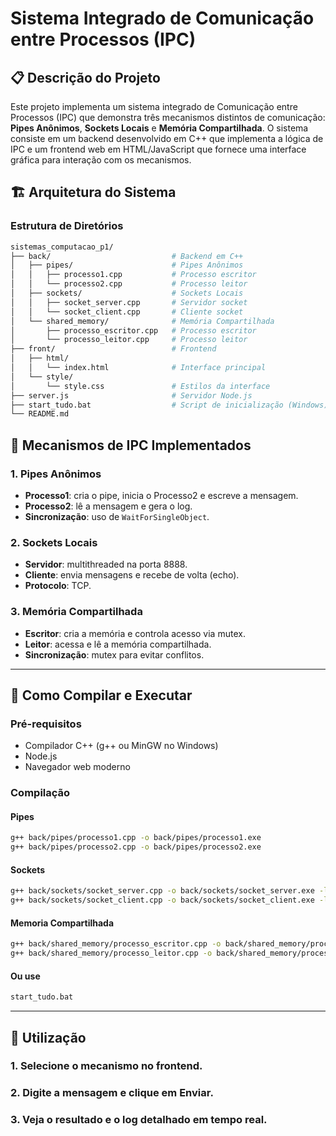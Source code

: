 # Sistema Integrado de Comunicação entre Processos (IPC)

## 📋 Descrição do Projeto

Este projeto implementa um sistema integrado de Comunicação entre Processos (IPC) que demonstra três mecanismos distintos de comunicação: **Pipes Anônimos**, **Sockets Locais** e **Memória Compartilhada**. O sistema consiste em um backend desenvolvido em C++ que implementa a lógica de IPC e um frontend web em HTML/JavaScript que fornece uma interface gráfica para interação com os mecanismos.

## 🏗️ Arquitetura do Sistema

### Estrutura de Diretórios

```bash
sistemas_computacao_p1/
├── back/                           # Backend em C++
│   ├── pipes/                      # Pipes Anônimos
│   │   ├── processo1.cpp           # Processo escritor
│   │   └── processo2.cpp           # Processo leitor
│   ├── sockets/                    # Sockets Locais
│   │   ├── socket_server.cpp       # Servidor socket
│   │   └── socket_client.cpp       # Cliente socket
│   └── shared_memory/              # Memória Compartilhada
│       ├── processo_escritor.cpp   # Processo escritor
│       └── processo_leitor.cpp     # Processo leitor
├── front/                          # Frontend
│   ├── html/
│   │   └── index.html              # Interface principal
│   └── style/
│       └── style.css               # Estilos da interface
├── server.js                       # Servidor Node.js
├── start_tudo.bat                  # Script de inicialização (Windows)
└── README.md
```

## 🔧 Mecanismos de IPC Implementados

### 1. Pipes Anônimos

-   **Processo1**: cria o pipe, inicia o Processo2 e escreve a mensagem.
-   **Processo2**: lê a mensagem e gera o log.
-   **Sincronização**: uso de `WaitForSingleObject`.

### 2. Sockets Locais

-   **Servidor**: multithreaded na porta 8888.
-   **Cliente**: envia mensagens e recebe de volta (echo).
-   **Protocolo**: TCP.

### 3. Memória Compartilhada

-   **Escritor**: cria a memória e controla acesso via mutex.
-   **Leitor**: acessa e lê a memória compartilhada.
-   **Sincronização**: mutex para evitar conflitos.

---

## 🚀 Como Compilar e Executar

### Pré-requisitos

-   Compilador C++ (g++ ou MinGW no Windows)
-   Node.js
-   Navegador web moderno

### Compilação

#### Pipes

```bash
g++ back/pipes/processo1.cpp -o back/pipes/processo1.exe
g++ back/pipes/processo2.cpp -o back/pipes/processo2.exe
```

#### Sockets

```bash
g++ back/sockets/socket_server.cpp -o back/sockets/socket_server.exe -lws2_32
g++ back/sockets/socket_client.cpp -o back/sockets/socket_client.exe -lws2_32
```

#### Memoria Compartilhada

```bash
g++ back/shared_memory/processo_escritor.cpp -o back/shared_memory/processo_escritor.exe
g++ back/shared_memory/processo_leitor.cpp -o back/shared_memory/processo_leitor.exe
```

#### Ou use

```bash
start_tudo.bat
```

---

## 🎯 Utilização

### 1. Selecione o mecanismo no frontend.

### 2. Digite a mensagem e clique em Enviar.

### 3. Veja o resultado e o log detalhado em tempo real.
